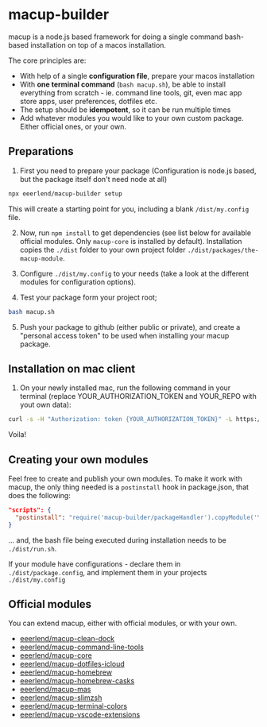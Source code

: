 # macup-builder

macup is a node.js based framework for doing a single command bash-based installation on top of a macos installation.

The core principles are:

- With help of a single **configuration file**, prepare your macos installation
- With **one terminal command** (`bash macup.sh`), be able to install everything from scratch - ie. command line tools, git, even mac app store apps, user preferences, dotfiles etc.
- The setup should be **idempotent**, so it can be run multiple times
- Add whatever modules you would like to your own custom package. Either official ones, or your own.

## Preparations
1. First you need to prepare your package (Configuration is node.js based, but the package itself don't need node at all)

```bash
npx eeerlend/macup-builder setup
```

This will create a starting point for you, including a blank `/dist/my.config` file.

2. Now, run `npm install` to get dependencies (see list below for available official modules. Only `macup-core` is installed by default). Installation copies the `./dist` folder to your own project folder `./dist/packages/the-macup-module`.

3. Configure `./dist/my.config` to your needs (take a look at the different modules for configuration options).

4. Test your package form your project root;

```bash
bash macup.sh
```

5. Push your package to github (either public or private), and create a "personal access token" to be used when installing your macup package.

## Installation on mac client

1. On your newly installed mac, run the following command in your terminal (replace YOUR_AUTHORIZATION_TOKEN and YOUR_REPO with yout own data):

```bash
curl -s -H "Authorization: token {YOUR_AUTHORIZATION_TOKEN}" -L https://api.github.com/repos/{YOUR_REPO}/tarball > macup-master.tar && ([ ! -d macup-master ] && mkdir macup-master); tar xfz macup-master.tar -C ./macup-master --strip-components=1 && rm macup-master.tar && cd macup-master && bash macup.sh
```

Voila!

## Creating your own modules
Feel free to create and publish your own modules. To make it work with macup, the only thing needed is a `postinstall` hook in package.json, that does the following:

```json
"scripts": {
  "postinstall": "require('macup-builder/packageHandler').copyModule('YOUR_MODULE_NAME')"
}
```

... and, the bash file being executed during installation needs to be `./dist/run.sh`. 

If your module have configurations - declare them in `./dist/package.config`, and implement them in your projects `./dist/my.config`

## Official modules
You can extend macup, either with official modules, or with your own.

- [eeerlend/macup-clean-dock](https://github.com/eeerlend/macup-clean-dock)
- [eeerlend/macup-command-line-tools](https://github.com/eeerlend/macup-command-line-tools)
- [eeerlend/macup-core](https://github.com/eeerlend/macup-core)
- [eeerlend/macup-dotfiles-icloud](https://github.com/eeerlend/macup-dotfiles-icloud)
- [eeerlend/macup-homebrew](https://github.com/eeerlend/macup-homebrew)
- [eeerlend/macup-homebrew-casks](https://github.com/eeerlend/macup-homebrew-casks)
- [eeerlend/macup-mas](https://github.com/eeerlend/macup-mas)
- [eeerlend/macup-slimzsh](https://github.com/eeerlend/macup-slimzsh)
- [eeerlend/macup-terminal-colors](https://github.com/eeerlend/macup-terminal-colors)
- [eeerlend/macup-vscode-extensions](https://github.com/eeerlend/macup-vscode-extensions)
